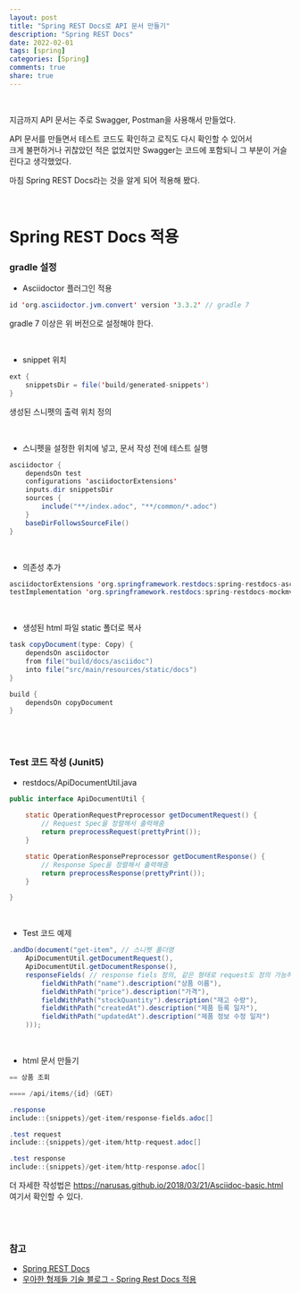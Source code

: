 ```yaml
---
layout: post  
title: "Spring REST Docs로 API 문서 만들기"    
description: "Spring REST Docs"  
date: 2022-02-01  
tags: [spring]  
categories: [Spring]  
comments: true  
share: true
---  
```


<br />

지금까지 API 문서는 주로 Swagger, Postman을 사용해서 만들었다.        

API 문서를 만들면서 테스트 코드도 확인하고 로직도 다시 확인할 수 있어서    
크게 불편하거나 귀찮았던 적은 없었지만 Swagger는 코드에 포함되니 그 부분이 거슬린다고 생각했었다.   

마침 Spring REST Docs라는 것을 알게 되어 적용해 봤다.    

<br />

# Spring REST Docs 적용 
### gradle 설정 

* Asciidoctor 플러그인 적용

```java
id 'org.asciidoctor.jvm.convert' version '3.3.2' // gradle 7
```

gradle 7 이상은 위 버전으로 설정해야 한다.   

<br />   

* snippet 위치 

```java
ext {
    snippetsDir = file('build/generated-snippets')
}
```

생성된 스니펫의 출력 위치 정의 


<br />   

* 스니펫을 설정한 위치에 넣고, 문서 작성 전에 테스트 실행 

```java
asciidoctor {
    dependsOn test
    configurations 'asciidoctorExtensions'
    inputs.dir snippetsDir
    sources {
        include("**/index.adoc", "**/common/*.adoc")
    }
    baseDirFollowsSourceFile()
}
```

<br />   

* 의존성 추가 

```java
asciidoctorExtensions 'org.springframework.restdocs:spring-restdocs-asciidoctor'
testImplementation 'org.springframework.restdocs:spring-restdocs-mockmvc'
```

<br />   

* 생성된 html 파일 static 폴더로 복사 

```java
task copyDocument(type: Copy) {
    dependsOn asciidoctor
    from file("build/docs/asciidoc")
    into file("src/main/resources/static/docs")
}

build {
    dependsOn copyDocument
}
```

<br />   
<br />   


### Test 코드 작성 (Junit5)

* restdocs/ApiDocumentUtil.java

```java
public interface ApiDocumentUtil {
	
	static OperationRequestPreprocessor getDocumentRequest() {
		// Request Spec을 정렬해서 출력해줌
		return preprocessRequest(prettyPrint());
	}

	static OperationResponsePreprocessor getDocumentResponse() {
		// Response Spec을 정렬해서 출력해줌
		return preprocessResponse(prettyPrint());
	}

}
```

<br />

* Test 코드 예제 

```java
.andDo(document("get-item", // 스니펫 폴더명
    ApiDocumentUtil.getDocumentRequest(), 
    ApiDocumentUtil.getDocumentResponse(),
    responseFields( // response fiels 정의, 같은 형태로 request도 정의 가능하다. 
        fieldWithPath("name").description("상품 이름"),
        fieldWithPath("price").description("가격"),
        fieldWithPath("stockQuantity").description("재고 수량"),
        fieldWithPath("createdAt").description("제품 등록 일자"),
        fieldWithPath("updatedAt").description("제품 정보 수정 일자")
    )));
```

<br />

* html 문서 만들기 

```java
== 상품 조회 

==== /api/items/{id} (GET)

.response
include::{snippets}/get-item/response-fields.adoc[]

.test request
include::{snippets}/get-item/http-request.adoc[]

.test response
include::{snippets}/get-item/http-response.adoc[]
``` 

더 자세한 작성법은 <https://narusas.github.io/2018/03/21/Asciidoc-basic.html> 여기서 확인할 수 있다.  

<br />   
<br />   

### 참고 
* [Spring REST Docs](https://spring.io/projects/spring-restdocs)
* [우아한 형제들 기술 블로그 - Spring Rest Docs 적용](https://techblog.woowahan.com/2597/)















